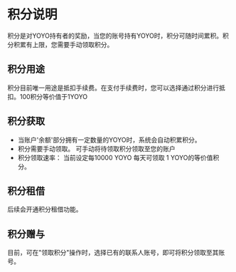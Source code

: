 # 积分说明
积分是对YOYO持有者的奖励，当您的账号持有YOYO时，积分可随时间累积。积分积累有上限，您需要手动领取积分。

## 积分用途

积分目前唯一用途是抵扣手续费。在支付手续费时，您可以选择通过积分进行抵扣。100积分等价值于1YOYO

## 积分获取
- 当账户'余额'部分拥有一定数量的YOYO时，系统会自动积累积分。
- 积分需要手动领取。 可手动将待领取积分领取至您的账户
- 积分领取速率： 当前设定每10000 YOYO 每天可领取 1 YOYO的等价值积分。

## 积分租借

后续会开通积分租借功能。

## 积分赠与

目前，可在"领取积分"操作时，选择已有的联系人账号，即可将积分领取至其账号。